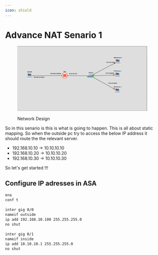 ```yaml
---
icon: shield
---
```


# Advance NAT Senario 1



<figure><img src="../../.gitbook/assets/Screenshot From 2025-04-30 15-45-21.png" alt=""><figcaption><p>Network Design</p></figcaption></figure>

So in this senario is this is what is going to happen. This is all about static mapping. So when the outside pc try to access the below IP address it should route the the relevant server.

* 192.168.10.10 -> 10.10.10.10
* 192.168.10.20 -> 10.10.10.20
* 192.168.10.30 -> 10.10.10.30

So let's get started !!!

## Configure IP adresses in ASA

```
ena
conf t

inter gig 0/0
nameif outside
ip add 192.168.10.100 255.255.255.0
no shut

inter gig 0/1
nameif inside
ip add 10.10.10.1 255.255.255.0
no shut

```

























































































